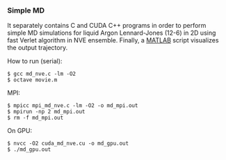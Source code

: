 ### Simple MD
It separately contains C and CUDA C++ programs in order to perform simple MD simulations for liquid Argon Lennard-Jones (12-6) in 2D using fast Verlet algorithm in NVE ensemble. Finally, a [MATLAB](https://nl.mathworks.com/products/matlab.html) script visualizes the output trajectory.

How to run (serial):
```  
$ gcc md_nve.c -lm -O2 
$ octave movie.m
```  
MPI:
```
$ mpicc mpi_md_nve.c -lm -O2 -o md_mpi.out
$ mpirun -np 2 md_mpi.out 
$ rm -f md_mpi.out
````
On GPU:
```
$ nvcc -O2 cuda_md_nve.cu -o md_gpu.out
$ ./md_gpu.out
```